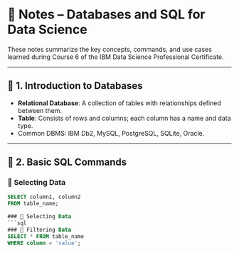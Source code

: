 # 📝 Notes – Databases and SQL for Data Science

These notes summarize the key concepts, commands, and use cases learned during Course 6 of the IBM Data Science Professional Certificate.

---

## 🔹 1. Introduction to Databases

- **Relational Database**: A collection of tables with relationships defined between them.
- **Table**: Consists of rows and columns; each column has a name and data type.
- Common DBMS: IBM Db2, MySQL, PostgreSQL, SQLite, Oracle.

---

## 🔹 2. Basic SQL Commands

### 🧾 Selecting Data
```sql
SELECT column1, column2
FROM table_name;

### 🧾 Selecting Data
```sql
### 🧪 Filtering Data
SELECT * FROM table_name
WHERE column = 'value';
